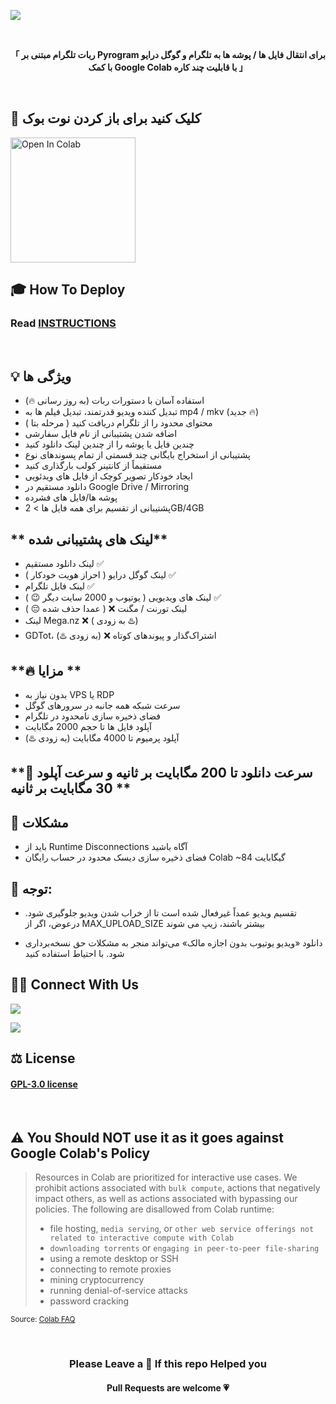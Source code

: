 ![](https://user-images.githubusercontent.com/125879861/255391401-371f3a64-732d-4954-ac0f-4f093a6605e1.png)

<br>

<p align="center"><strong>「 ربات تلگرام مبتنی بر Pyrogram برای انتقال فایل ها / پوشه ها به تلگرام و گوگل درایو با کمک Google Colab با قابلیت چند کاره 」</strong></p>

<br>

## **📖 کلیک کنید برای باز کردن نوت بوک**

<a href="https://colab.research.google.com/drive/12hdEqaidRZ8krqj7rpnyDzg1dkKmvdvp?usp=sharing" target="_parent"><img src="https://user-images.githubusercontent.com/125879861/255389999-a0d261cf-893a-46a7-9a3d-2bb52811b997.png" alt="Open In Colab" width=200px/></a>


## 🎓 **How To Deploy**

<h3>Read <a href="https://github.com/Tessarion-IR/Rasad-Uplaoder">INSTRUCTIONS</a></h3>

<br>

## **💡 ویژگی ها**

- استفاده آسان با دستورات ربات (به روز رسانی 🔥)
- تبدیل کننده ویدیو قدرتمند، تبدیل فیلم ها به mp4 / mkv (جدید 🔥)
- محتوای محدود را از تلگرام دریافت کنید ( مرحله بتا )
- اضافه شدن پشتیبانی از نام فایل سفارشی
- چندین فایل یا پوشه را از چندین لینک دانلود کنید
- پشتیبانی از استخراج بایگانی چند قسمتی از تمام پسوندهای نوع
- مستقیماً از کانتینر کولب بارگذاری کنید
- ایجاد خودکار تصویر کوچک از فایل های ویدئویی
- دانلود مستقیم در Google Drive / Mirroring
- پوشه ها/فایل های فشرده
- پشتیبانی از تقسیم برای همه فایل ها > 2GB/4GB

## ** لینک های پشتیبانی شده**

- لینک دانلود مستقیم ✅
- لینک گوگل درایو ( احراز هویت خودکار ) ✅
- لینک فایل تلگرام ✅
- لینک های ویدیویی ( یوتیوب و 2000 سایت دیگر 😉 ) ✅
- لینک تورنت / مگنت ❌ ( عمدا حذف شده 😔 )
- لینک Mega.nz ❌ ( به زودی ♨️)
- GDTot، اشتراک‌گذار و پیوندهای کوتاه ❌ (به زودی ♨️)

## **🔥 مزایا **

- بدون نیاز به VPS یا RDP
- سرعت شبکه همه جانبه در سرورهای گوگل
- فضای ذخیره سازی نامحدود در تلگرام
- آپلود فایل ها تا حجم 2000 مگابایت
- آپلود پرمیوم تا 4000 مگابایت (به زودی ♨️)

## **🚀 سرعت دانلود تا 200 مگابایت بر ثانیه و سرعت آپلود 30 مگابایت بر ثانیه **

## **🦉 مشکلات**

- باید از Runtime Disconnections آگاه باشید
- فضای ذخیره سازی دیسک محدود در حساب رایگان Colab ~84 گیگابایت

## **🚨 توجه:**

- تقسیم ویدیو عمداً غیرفعال شده است تا از خراب شدن ویدیو جلوگیری شود. درعوض، اگر از MAX_UPLOAD_SIZE بیشتر باشند، زیپ می شوند
<!-- - پیوندهای مغناطیسی یا تورنت پشتیبانی می شوند، اما از استفاده از آن خودداری کنید، زیرا «Google Colab اکیداً تورنت ها را ممنوع می کند» -->
- دانلود «ویدیو یوتیوب بدون اجازه مالک» می‌تواند منجر به مشکلات حق نسخه‌برداری شود. با احتیاط استفاده کنید

## **🤙🏼 Connect With Us**

<a href="https://t.me/Colab_Leecher" target="_parent"><img src="https://img.shields.io/badge/-Channel-blue?color=white&logo=telegram&logoColor=vlue"></a>

<a href="https://t.me/Colab_Leecher_Discuss" target="_parent"><img src="https://img.shields.io/badge/-Group-blue?color=white&logo=telegram&logoColor=vlue"></a>


## **⚖️ License**

<h4><a href="https://github.com/Tessarion-IR/Rasad-Uplaoder">GPL-3.0 license</a></h4>

<br>

## **⚠️ You Should NOT use it as it goes against Google Colab's Policy**

> Resources in Colab are prioritized for interactive use cases. We prohibit actions associated with `bulk compute`, actions that negatively impact others, as well as actions associated with bypassing our policies. The following are disallowed from Colab runtime:
>
> - file hosting, `media serving`, or `other web service offerings not related to interactive compute with Colab`
> - `downloading torrents` or `engaging in peer-to-peer file-sharing`
> - using a remote desktop or SSH
> - connecting to remote proxies
> - mining cryptocurrency
> - running denial-of-service attacks
> - password cracking

<sub>Source: <a href="https://research.google.com/colaboratory/faq.html">Colab FAQ</a></sub>

<br>

<h3 align="center">Please Leave a 🌟 If this repo Helped you</h4>

<h4 align="center">Pull Requests are welcome 💗</h4>
